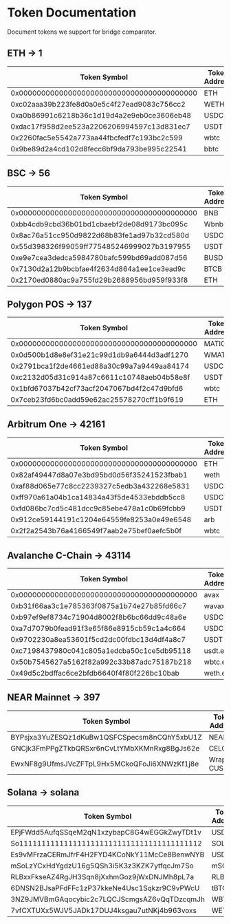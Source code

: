 # Token Documentation

Document tokens we support for bridge comparator.

## ETH -> 1

| Token Symbol                               | Token Address |
| ------------------------------------------ | ------------- |
| 0x0000000000000000000000000000000000000000 | ETH           |
| 0xc02aaa39b223fe8d0a0e5c4f27ead9083c756cc2 | WETH          |
| 0xa0b86991c6218b36c1d19d4a2e9eb0ce3606eb48 | USDC          |
| 0xdac17f958d2ee523a2206206994597c13d831ec7 | USDT          |
| 0x2260fac5e5542a773aa44fbcfedf7c193bc2c599 | wbtc          |
| 0x9be89d2a4cd102d8fecc6bf9da793be995c22541 | bbtc          |

## BSC -> 56

| Token Symbol                               | Token Address |
| ------------------------------------------ | ------------- |
| 0x0000000000000000000000000000000000000000 | BNB           |
| 0xbb4cdb9cbd36b01bd1cbaebf2de08d9173bc095c | Wbnb          |
| 0x8ac76a51cc950d9822d68b83fe1ad97b32cd580d | USDC          |
| 0x55d398326f99059ff775485246999027b3197955 | USDT          |
| 0xe9e7cea3dedca5984780bafc599bd69add087d56 | BUSD          |
| 0x7130d2a12b9bcbfae4f2634d864a1ee1ce3ead9c | BTCB          |
| 0x2170ed0880ac9a755fd29b2688956bd959f933f8 | ETH           |

## Polygon POS -> 137

| Token Symbol                               | Token Address |
| ------------------------------------------ | ------------- |
| 0x0000000000000000000000000000000000000000 | MATIC         |
| 0x0d500b1d8e8ef31e21c99d1db9a6444d3adf1270 | WMATIC        |
| 0x2791bca1f2de4661ed88a30c99a7a9449aa84174 | USDC          |
| 0xc2132d05d31c914a87c6611c10748aeb04b58e8f | USDT          |
| 0x1bfd67037b42cf73acf2047067bd4f2c47d9bfd6 | wbtc          |
| 0x7ceb23fd6bc0add59e62ac25578270cff1b9f619 | ETH           |

## Arbitrum One -> 42161

| Token Symbol                               | Token Address |
| ------------------------------------------ | ------------- |
| 0x0000000000000000000000000000000000000000 | ETH           |
| 0x82af49447d8a07e3bd95bd0d56f35241523fbab1 | weth          |
| 0xaf88d065e77c8cc2239327c5edb3a432268e5831 | USDC          |
| 0xff970a61a04b1ca14834a43f5de4533ebddb5cc8 | USDC.e        |
| 0xfd086bc7cd5c481dcc9c85ebe478a1c0b69fcbb9 | USDT          |
| 0x912ce59144191c1204e64559fe8253a0e49e6548 | arb           |
| 0x2f2a2543b76a4166549f7aab2e75bef0aefc5b0f | wbtc          |

## Avalanche C-Chain -> 43114

| Token Symbol                               | Token Address |
| ------------------------------------------ | ------------- |
| 0x0000000000000000000000000000000000000000 | avax          |
| 0xb31f66aa3c1e785363f0875a1b74e27b85fd66c7 | wavax         |
| 0xb97ef9ef8734c71904d8002f8b6bc66dd9c48a6e | USDC          |
| 0xa7d7079b0fead91f3e65f86e8915cb59c1a4c664 | USDC.e        |
| 0x9702230a8ea53601f5cd2dc00fdbc13d4df4a8c7 | USDT          |
| 0xc7198437980c041c805a1edcba50c1ce5db95118 | usdt.e        |
| 0x50b7545627a5162f82a992c33b87adc75187b218 | wbtc.e        |
| 0x49d5c2bdffac6ce2bfdb6640f4f80f226bc10bab | weth.e        |

## NEAR Mainnet -> 397

| Token Symbol                                 | Token Address |
| -------------------------------------------- | ------------- |
| BYPsjxa3YuZESQz1dKuBw1QSFCSpecsm8nCQhY5xbU1Z | NEAR          |
| GNCjk3FmPPgZTkbQRSxr6nCvLtYMbXKMnRxg8BgJs62e | CELO          |
| EwxNF8g9UfmsJVcZFTpL9Hx5MCkoQFoJi6XNWzKf1j8e | Wrapped CUSD  |

## Solana -> solana

| Token Symbol                                 | Token Address |
| -------------------------------------------- | ------------- |
| EPjFWdd5AufqSSqeM2qN1xzybapC8G4wEGGkZwyTDt1v | USDC          |
| So11111111111111111111111111111111111111112  | SOL           |
| Es9vMFrzaCERmJfrF4H2FYD4KCoNkY11McCe8BenwNYB | USDT          |
| mSoLzYCxHdYgdzU16g5QSh3i5K3z3KZK7ytfqcJm7So  | mSOL          |
| RLBxxFkseAZ4RgJH3Sqn8jXxhmGoz9jWxDNJMh8pL7a  | RLB           |
| 6DNSN2BJsaPFdFFc1zP37kkeNe4Usc1Sqkzr9C9vPWcU | tBTC          |
| 3NZ9JMVBmGAqocybic2c7LQCJScmgsAZ6vQqTDzcqmJh | WBTC          |
| 7vfCXTUXx5WJV5JADk17DUJ4ksgau7utNKj4b963voxs | WETH          |
